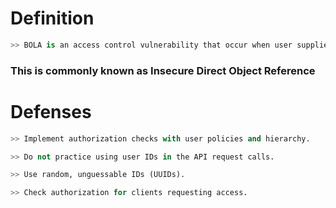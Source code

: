 
# Definition
```python
>> ﻿BOLA is an access control vulnerability that occur when user supplied input is used to access other resources that they should not have access to regularly.
```

### This is commonly known as Insecure Direct Object Reference




# Defenses
```python
>> Implement authorization checks with user policies and hierarchy.

>> Do not practice using user IDs in the API request calls.

>> Use random, unguessable IDs (UUIDs).

>> Check authorization for clients requesting access.
```





















